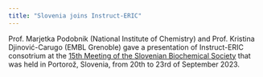 ```yaml
---
title: "Slovenia joins Instruct-ERIC"
---
```


Prof. Marjetka Podobnik (National Institute of Chemistry) and Prof. Kristina Djinović-Carugo (EMBL Grenoble) gave a presentation of Instruct-ERIC consotrium at the [15th Meeting of the Slovenian Biochemical Society](https://portoroz2023.sbd.si) that was held in Portorož, Slovenia, from 20th to 23rd of September 2023.